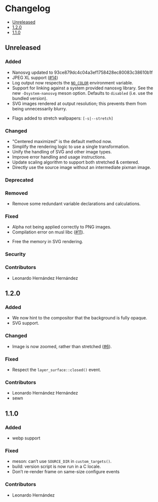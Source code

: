 # Changelog

* [Unreleased](#unreleased)
* [1.2.0](#1-2-)
* [1.1.0](#1-1-0)

## Unreleased
### Added

* Nanosvg updated to 93ce879dc4c04a3ef1758428ec80083c38610b1f
* JPEG XL support ([#14][14])
* Log output now respects the [`NO_COLOR`](http://no-color.org/)
  environment variable.
* Support for linking against a system provided nanosvg library. See
  the new `-Dsystem-nanosvg` meson option. Defaults to `disabled`
  (i.e. use the bundled version).
* SVG images rendered at output resolution; this prevents them from
  being unnecessarily blurry.

[14]: https://codeberg.org/dnkl/wbg/pulls/14

* Flags added to stretch wallpapers: `[-s|--stretch]`

[18]: https://codeberg.org/dnkl/wbg/pulls/18

### Changed

* "Centered maximized" is the default method now.
* Simplify the rendering logic to use a single transformation.
* Unify the handling of SVG and other image types.
* Improve error handling and usage instructions.
* Update scaling algorithm to support both stretched & centered.
* Directly use the source image without an intermediate pixman image.

[18]: https://codeberg.org/dnkl/wbg/pulls/18

### Deprecated
### Removed

* Remove some redundant variable declarations and calculations.

[18]: https://codeberg.org/dnkl/wbg/pulls/18

### Fixed

* Alpha not being applied correctly to PNG images.
* Compilation error on musl libc ([#11][11]).

[11]: https://codeberg.org/dnkl/wbg/issues/11

* Free the memory in SVG rendering.

[18]: https://codeberg.org/dnkl/wbg/pulls/18

### Security
### Contributors

* Leonardo Hernández Hernández


## 1.2.0

### Added

* We now hint to the compositor that the background is fully opaque.
* SVG support.


### Changed

* Image is now zoomed, rather than stretched ([#6][6]).

[6]: https://codeberg.org/dnkl/wbg/issues/6


### Fixed

* Respect the `layer_surface::closed()` event.


### Contributors

* Leonardo Hernández Hernández
* sewn


## 1.1.0

### Added

* webp support


### Fixed

* meson: can’t use `SOURCE_DIR` in `custom_targets()`.
* build: version script is now run in a C locale.
* Don’t re-render frame on same-size configure events


### Contributors

*  Leonardo Hernández
